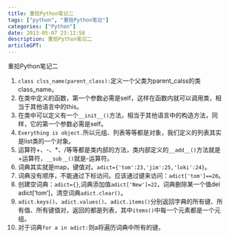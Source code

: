 ```yaml
---
title: 重拾Python笔记二
tags: ["python", "重拾Python笔记"]
categories: ["Python"]
date: 2013-05-07 23:12:58
description: 重拾Python笔记二
articleGPT: 
---
```


重拾Python笔记二

  1. `class clss_name(parent_class):`定义一个父类为parent_calss的类class_name。
  2. 在类中定义的函数，第一个参数必需是self，这样在函数内就可以调用类，相当于其他语言中的this。
  3. 在类中可以定义有一个`__init__()`方法，相当于其他语言中的构造方法，同样，它的第一个参数必需是self。
  4. `Everything is object.`所以元组、列表等等都是对象，我们定义的列表其实是list类的一个对象。
  5. 运算符+、-、*、/等等都是类内部的方法，类内部定义的`__add__()`方法就是+运算符，`__sub__()`就是-运算符。
  6. 词典其实就是map，键值对。`adict={'tom':23,'jim':25,'loki':24}`。
  7. 词典没有顺序，不能通过下标访问。应该通过键来访问：`adict['tom']==20`。
  8. 创建空词典：`adict={}`,词典添加值`adict['New']=22`，词典删除某一个值del adict[‘tom’]，清空词典`adict.clear()`。
  9. `adict.keys()`、`adict.values()`、`adict.items()`分别返回字典的所有键、所有值、所有键值对，返回的都是列表，其中`items()`中每一个元素都是一个元组。
  10. 对于词典`for a in adict:`则a将遍历词典中所有的键。

